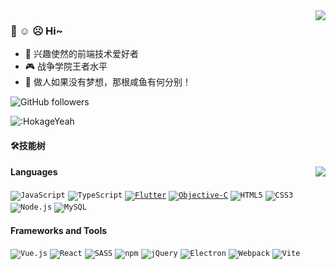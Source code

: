 <img align="right" src="https://bad-apple-github-readme.vercel.app/api?show_bg=1&username=HokageYeah&theme=vue" />
<!-- ☺️ ☹️ -->

<!--
**HokageYeah/HokageYeah** is a ✨ _special_ ✨ repository because its `README.md` (this file) appears on your GitHub profile.

Here are some ideas to get you started:

- 🔭 I’m currently working on ...
- 🌱 I’m currently learning ...
- 👯 I’m looking to collaborate on ...
- 🤔 I’m looking for help with ...
- 💬 Ask me about ...
- 📫 How to reach me: ...
- 😄 Pronouns: ...
- ⚡ Fun fact: ...
-->
<!-- ## HokegeYeah的GitHub提交次数
 >做人如果没有梦想，那根咸鱼有何分别！
 
![GithubStats](https://github-readme-stats.vercel.app/api?username=HokageYeah&show_icons=true&theme=dark&count_private=true)
<img height="170px" src="https://github-readme-stats.vercel.app/api/top-langs/?username=HokageYeah&hide_border=true&layout=compact&langs_count=6" />

## HokegeYeah的语言数据

![Most Used Languages](https://github-readme-stats.vercel.app/api/top-langs/?username=HokageYeah&theme=dark&layout=compact)
 >大声道 -->
### 🤗 ☺️ ☹️ Hi~

- 🎈 兴趣使然的前端技术爱好者
- 🎮 战争学院王者水平
- 🤔 做人如果没有梦想，那根咸鱼有何分别！

<img alt="GitHub followers" src ="https://img.shields.io/github/followers/HokageYeah?style=social" />

![:HokageYeah](https://api.moedog.org/count/@HokageYeah?theme=galbooru)

#### 🛠️技能树

<img align="right" src="https://github-profile-trophy.vercel.app/?username=HokageYeah&theme=flat&title=Stars,Followers,Commit,MultiLanguage&margin-w=5&row=2&column=2">

#### Languages

<code>![JavaScript](https://img.shields.io/badge/JavaScript-%23323330.svg?logo=javascript&logoColor=%23F7DF1E&style=flat-square)</code>
<code>![TypeScript](https://img.shields.io/badge/TypeScript-%23007acc.svg?logo=typescript&logoColor=white&style=flat-square)</code>
<code>[![Flutter](https://img.shields.io/badge/Flutter-%2302569B.svg?style=flat&logo=flutter&logoColor=white)](https://flutter.dev/)</code>
<code>[![Objective-C](https://img.shields.io/badge/Objective--C-%23F7DF1E.svg?style=flat&logo=objc&logoColor=black)](https://developer.apple.com/documentation/objectivec)</code>
<code><img src="https://img.shields.io/badge/Html5-%23e34f26.svg?logo=html5&logoColor=white&style=flat-square" alt="HTML5" /></code>
<code><img src="https://img.shields.io/badge/CSS3-%231572b6.svg?logo=css3&logoColor=white&style=flat-square" alt="CSS3" /></code>
<code><img src="https://img.shields.io/badge/Node.js-%2343853d.svg?logo=node.js&logoColor=white&style=flat-square" alt="Node.js" /></code>
<code><img src="https://img.shields.io/badge/MySQL-%234479a1.svg?logo=MySQL&logoColor=white&style=flat-square" alt="MySQL" /></code>
#### Frameworks and Tools

<code><img src="https://img.shields.io/badge/Vue.js-%2335495e.svg?logo=Vue.js&logoColor=%234fc08d&style=flat-square" alt="Vue.js" /></code> 
<code><img src="https://img.shields.io/badge/React-%2320232a.svg?logo=React&logoColor=%2361dafb&style=flat-square" alt="React" /></code>
<code><img src="https://img.shields.io/badge/Sass-%23CC6699.svg?logo=sass&logoColor=white&style=flat-square" alt="SASS" /></code>
<code><img src="https://img.shields.io/badge/NPM-%23cb0000.svg?logo=npm&logoColor=white&style=flat-square" alt="npm" /></code>
<code><img src="https://img.shields.io/badge/-jQuery-%23646CFF?style=flat-square&logo=jQuery&logoColor=ffffff" alt="jQuery" ></code>
<code><img src="https://img.shields.io/badge/Electron-%231572b6.svg?logo=Electron&logoColor=white&style=flat-square" alt="Electron"></code>
<code><img src="https://img.shields.io/badge/Webpack-%231e72b3.svg?logo=Webpack&logoColor=white&style=flat-square" alt="Webpack" /></code>
<code><img src="https://img.shields.io/badge/-Vite-%23646CFF?style=flat-square&logo=vite&logoColor=ffffff" alt="Vite" ></code>
<!-- <img src="https://img.shields.io/badge/Rollup-%23EC4A3F.svg?logo=rollup.js&logoColor=white&style=flat-square" alt="Rollup" >  -->

<!-- <img src="https://img.shields.io/badge/Mongodb-%234ea94b.svg?logo=Mongodb&logoColor=white&style=flat-square" alt="MongoDB" /> -->

